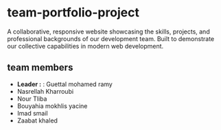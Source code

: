 # team-portfolio-project
A collaborative, responsive website showcasing the skills, projects, and professional backgrounds of our development team. Built to demonstrate our collective capabilities in modern web development.

## team members 
- **Leader :** : Guettal mohamed ramy 
- Nasrellah Kharroubi
- Nour Tliba 
- Bouyahia mokhlis yacine 
- Imad smail
- Zaabat khaled

